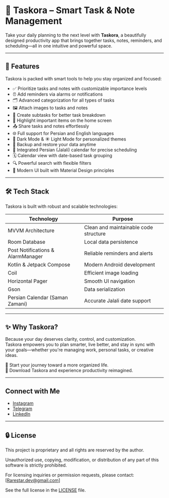 # 🌟 Taskora – Smart Task & Note Management

Take your daily planning to the next level with **Taskora**, a beautifully designed productivity app that brings together tasks, notes, reminders, and scheduling—all in one intuitive and powerful space.

---

## 🚀 Features

Taskora is packed with smart tools to help you stay organized and focused:

- ✅ Prioritize tasks and notes with customizable importance levels  
- ⏰ Add reminders via alarms or notifications  
- 🗂️ Advanced categorization for all types of tasks  
- 🖼️ Attach images to tasks and notes  
- 🔄 Create subtasks for better task breakdown  
- 📌 Highlight important items on the home screen  
- 📤 Share tasks and notes effortlessly  
- 🌐 Full support for Persian and English languages  
- 🌙 Dark Mode & ☀️ Light Mode for personalized themes  
- 💾 Backup and restore your data anytime  
- 📅 Integrated Persian (Jalali) calendar for precise scheduling  
- 🗓️ Calendar view with date-based task grouping  
- 🔍 Powerful search with flexible filters  
- 🎨 Modern UI built with Material Design principles  

---

## 🛠️ Tech Stack

Taskora is built with robust and scalable technologies:

| Technology | Purpose |
|------------|---------|
| MVVM Architecture | Clean and maintainable code structure |
| Room Database | Local data persistence |
| Post Notifications & AlarmManager | Reliable reminders and alerts |
| Kotlin & Jetpack Compose | Modern Android development |
| Coil | Efficient image loading |
| Horizontal Pager | Smooth UI navigation |
| Gson | Data serialization |
| Persian Calendar (Saman Zamani) | Accurate Jalali date support |

---

## ✨ Why Taskora?

Because your day deserves clarity, control, and customization.  
Taskora empowers you to plan smarter, live better, and stay in sync with your goals—whether you're managing work, personal tasks, or creative ideas.

🎯 Start your journey toward a more organized life.  
📲 Download Taskora and experience productivity reimagined.

---

## Connect with Me

- [Instagram](https://www.instagram.com/rarestar.dev)
- [Telegram](https://t.me/Rarestar_dev)
- [LinkedIn](https://www.linkedin.com/in/soheyl-darzi-707238274?utm_source=share&utm_campaign=share_via&utm_content=profile&utm_medium=android_app)
---

## 🔒 License

This project is proprietary and all rights are reserved by the author.

Unauthorized use, copying, modification, or distribution of any part of this software is strictly prohibited.

For licensing inquiries or permission requests, please contact: [Rarestar.dev@gmail.com]

See the full license in the [LICENSE](./LICENSE) file.
